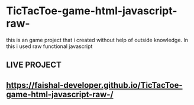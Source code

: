# TicTacToe-game-html-javascript-raw-
this is an game project that i created without help of outside knowledge. In this i used raw functional javascript
## LIVE PROJECT
##  https://faishal-developer.github.io/TicTacToe-game-html-javascript-raw-/
